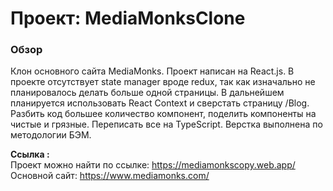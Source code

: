 # Проект: MediaMonksClone

### Обзор

Клон основного сайта MediaMonks.
Проект написан на React.js. В проекте отсутствует state manager вроде redux, так как изначально не планировалось делать больше одной страницы. В дальнейшем планируется использовать React Context и сверстать страницу /Blog. Разбить код большее количество компонент, поделить компоненты на чистые и грязные. Переписать все на TypeScript. Верстка выполнена по методологии БЭМ.

**Ссылка :**<br />
Проект можно найти по ссылке:
https://mediamonkscopy.web.app/<br />
Основной сайт: https://www.mediamonks.com/
